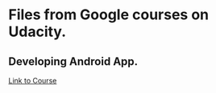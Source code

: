 # Files from Google courses on Udacity.
## Developing Android App.
[Link to Course](https://www.udacity.com/course/new-android-fundamentals--ud851)
